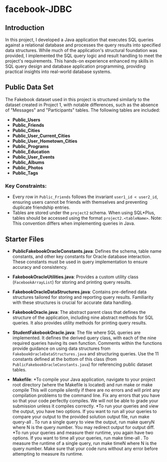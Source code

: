 # facebook-JDBC

## Introduction
In this project, I developed a Java application that executes SQL queries against a relational database and processes the query results into specified data structures. While much of the application's structural foundation was provided, I implemented the SQL query logic and result handling to meet the project's requirements. This hands-on experience enhanced my skills in SQL query design and database application programming, providing practical insights into real-world database systems.

## Public Data Set
The Fakebook dataset used in this project is structured similarly to the dataset created in Project 1, with notable differences, such as the absence of "Messages" and "Participants" tables. The following tables are included:

- **Public_Users**
- **Public_Friends**
- **Public_Cities**
- **Public_User_Current_Cities**
- **Public_User_Hometown_Cities**
- **Public_Programs**
- **Public_Education**
- **Public_User_Events**
- **Public_Albums**
- **Public_Photos**
- **Public_Tags**

### Key Constraints:
- Every row in `Public_Friends` follows the invariant `user1_id < user2_id`, ensuring users cannot be friends with themselves and preventing duplicate friendship entries.
- Tables are stored under the `project2` schema. When using SQL*Plus, tables should be accessed using the format `project2.<tableName>`. Note: This convention differs when implementing queries in Java.

## Starter Files
- **PublicFakebookOracleConstants.java**: Defines the schema, table name constants, and other key constants for Oracle database interaction. These constants must be used in query implementation to ensure accuracy and consistency.

- **FakebookOracleUtilities.java**: Provides a custom utility class (`FacebookArrayList`) for storing and printing query results.

- **FakebookOracleDataStructures.java**: Contains pre-defined data structures tailored for storing and reporting query results. Familiarity with these structures is crucial for accurate data handling.

- **FakebookOracle.java**: The abstract parent class that defines the structure of the application, including nine abstract methods for SQL queries. It also provides utility methods for printing query results.

- **StudentFakebookOracle.java**: The file where SQL queries are implemented. It defines the derived query class, with each of the nine required queries having its own function. Comments within the functions provide guidance on using data structures from `FakebookOracleDataStructures.java` and structuring queries. Use the 11 constants defined at the bottom of this class (from `PublicFakebookOracleConstants.java`) for referencing public dataset tables.

- **Makefile**:
*To compile your Java application, navigate to your project root directory (where the Makefile is located) and run make or make compile This will compile silently if there are no errors and will print any compilation problems to the command line. Fix any errors that you have so that your code perfectly compiles. We will not be able to grade your submission unless it compiles correctly.
*To run your queries and view the output, you have two options. If you want to run all your queries to compare your output to the
 provided solution output file, run make query-all . To run a single query to view the output, run make queryN where N is the query
 number. You may redirect output for output diff.
*To run your queries and measure their runtime, you again have two options. If you want to time all your queries, run make time-all .
 To measure the runtime of a single query, run make timeN where N is the query number. Make sure that your code runs without any
 error before attempting to measure its runtime.

